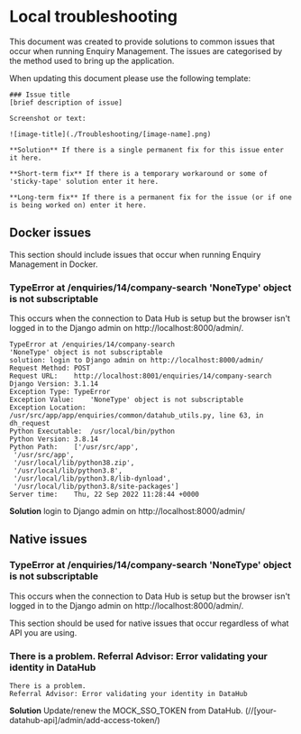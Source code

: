 # Local troubleshooting

This document was created to provide solutions to common issues that occur when running Enquiry Management. The issues are categorised by the method used to bring up the application.

When updating this document please use the following template:

```
### Issue title
[brief description of issue]

Screenshot or text:

![image-title](./Troubleshooting/[image-name].png)

**Solution** If there is a single permanent fix for this issue enter it here.

**Short-term fix** If there is a temporary workaround or some of 'sticky-tape' solution enter it here.

**Long-term fix** If there is a permanent fix for the issue (or if one is being worked on) enter it here.
```

## Docker issues

This section should include issues that occur when running Enquiry Management in Docker.

### TypeError at /enquiries/14/company-search 'NoneType' object is not subscriptable

This occurs when the connection to Data Hub is setup but the browser isn't logged in to the Django admin on http://localhost:8000/admin/.

```
TypeError at /enquiries/14/company-search
'NoneType' object is not subscriptable
solution: login to Django admin on http://localhost:8000/admin/
Request Method:	POST
Request URL:	http://localhost:8001/enquiries/14/company-search
Django Version:	3.1.14
Exception Type:	TypeError
Exception Value:	'NoneType' object is not subscriptable
Exception Location:	/usr/src/app/app/enquiries/common/datahub_utils.py, line 63, in dh_request
Python Executable:	/usr/local/bin/python
Python Version:	3.8.14
Python Path:	['/usr/src/app',
 '/usr/src/app',
 '/usr/local/lib/python38.zip',
 '/usr/local/lib/python3.8',
 '/usr/local/lib/python3.8/lib-dynload',
 '/usr/local/lib/python3.8/site-packages']
Server time:	Thu, 22 Sep 2022 11:28:44 +0000
```

**Solution** login to Django admin on http://localhost:8000/admin/


## Native issues

### TypeError at /enquiries/14/company-search 'NoneType' object is not subscriptable

This occurs when the connection to Data Hub is setup but the browser isn't logged in to the Django admin on http://localhost:8000/admin/.


This section should be used for native issues that occur regardless of what API you are using.

### There is a problem. Referral Advisor: Error validating your identity in DataHub

```
There is a problem.
Referral Advisor: Error validating your identity in DataHub
```

**Solution** Update/renew the MOCK_SSO_TOKEN from DataHub. (//[your-datahub-api]/admin/add-access-token/)
